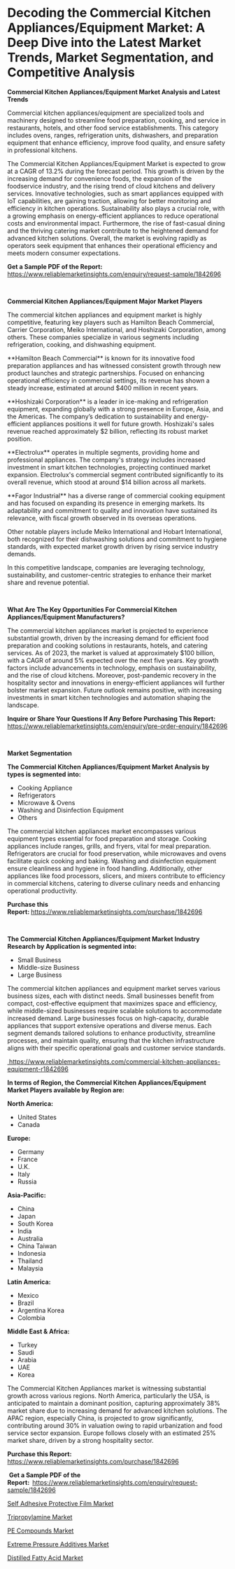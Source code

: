 <p><h1>Decoding the Commercial Kitchen Appliances/Equipment Market: A Deep Dive into the Latest Market Trends, Market Segmentation, and Competitive Analysis</h1></p><p><strong>Commercial Kitchen Appliances/Equipment Market Analysis and Latest Trends</strong></p>
<p><p>Commercial kitchen appliances/equipment are specialized tools and machinery designed to streamline food preparation, cooking, and service in restaurants, hotels, and other food service establishments. This category includes ovens, ranges, refrigeration units, dishwashers, and preparation equipment that enhance efficiency, improve food quality, and ensure safety in professional kitchens.</p><p>The Commercial Kitchen Appliances/Equipment Market is expected to grow at a CAGR of 13.2% during the forecast period. This growth is driven by the increasing demand for convenience foods, the expansion of the foodservice industry, and the rising trend of cloud kitchens and delivery services. Innovative technologies, such as smart appliances equipped with IoT capabilities, are gaining traction, allowing for better monitoring and efficiency in kitchen operations. Sustainability also plays a crucial role, with a growing emphasis on energy-efficient appliances to reduce operational costs and environmental impact. Furthermore, the rise of fast-casual dining and the thriving catering market contribute to the heightened demand for advanced kitchen solutions. Overall, the market is evolving rapidly as operators seek equipment that enhances their operational efficiency and meets modern consumer expectations.</p></p>
<p><strong>Get a Sample PDF of the Report:&nbsp;</strong> <a href="https://www.reliablemarketinsights.com/enquiry/request-sample/1842696?utm_campaign=1724&utm_medium=2&utm_source=Github&utm_content=ia&utm_term=16102024&utm_id=commercial-kitchen-appliancesequipment">https://www.reliablemarketinsights.com/enquiry/request-sample/1842696</a></p>
<p>&nbsp;</p>
<p><strong>Commercial Kitchen Appliances/Equipment Major Market Players</strong></p>
<p><p>The commercial kitchen appliances and equipment market is highly competitive, featuring key players such as Hamilton Beach Commercial, Carrier Corporation, Meiko International, and Hoshizaki Corporation, among others. These companies specialize in various segments including refrigeration, cooking, and dishwashing equipment.</p><p>**Hamilton Beach Commercial** is known for its innovative food preparation appliances and has witnessed consistent growth through new product launches and strategic partnerships. Focused on enhancing operational efficiency in commercial settings, its revenue has shown a steady increase, estimated at around $400 million in recent years.</p><p>**Hoshizaki Corporation** is a leader in ice-making and refrigeration equipment, expanding globally with a strong presence in Europe, Asia, and the Americas. The company’s dedication to sustainability and energy-efficient appliances positions it well for future growth. Hoshizaki's sales revenue reached approximately $2 billion, reflecting its robust market position.</p><p>**Electrolux** operates in multiple segments, providing home and professional appliances. The company's strategy includes increased investment in smart kitchen technologies, projecting continued market expansion. Electrolux's commercial segment contributed significantly to its overall revenue, which stood at around $14 billion across all markets.</p><p>**Fagor Industrial** has a diverse range of commercial cooking equipment and has focused on expanding its presence in emerging markets. Its adaptability and commitment to quality and innovation have sustained its relevance, with fiscal growth observed in its overseas operations.</p><p>Other notable players include Meiko International and Hobart International, both recognized for their dishwashing solutions and commitment to hygiene standards, with expected market growth driven by rising service industry demands.</p><p>In this competitive landscape, companies are leveraging technology, sustainability, and customer-centric strategies to enhance their market share and revenue potential.</p></p>
<p>&nbsp;</p>
<p><strong>What Are The Key Opportunities For Commercial Kitchen Appliances/Equipment Manufacturers?</strong></p>
<p><p>The commercial kitchen appliances market is projected to experience substantial growth, driven by the increasing demand for efficient food preparation and cooking solutions in restaurants, hotels, and catering services. As of 2023, the market is valued at approximately $100 billion, with a CAGR of around 5% expected over the next five years. Key growth factors include advancements in technology, emphasis on sustainability, and the rise of cloud kitchens. Moreover, post-pandemic recovery in the hospitality sector and innovations in energy-efficient appliances will further bolster market expansion. Future outlook remains positive, with increasing investments in smart kitchen technologies and automation shaping the landscape.</p></p>
<p><strong>Inquire or Share Your Questions If Any Before Purchasing This Report:</strong> <a href="https://www.reliablemarketinsights.com/enquiry/pre-order-enquiry/1842696?utm_campaign=1724&utm_medium=2&utm_source=Github&utm_content=ia&utm_term=16102024&utm_id=commercial-kitchen-appliancesequipment">https://www.reliablemarketinsights.com/enquiry/pre-order-enquiry/1842696</a></p>
<p>&nbsp;</p>
<p><strong>Market Segmentation</strong></p>
<p><strong>The Commercial Kitchen Appliances/Equipment Market Analysis by types is segmented into:</strong></p>
<p><ul><li>Cooking Appliance</li><li>Refrigerators</li><li>Microwave & Ovens</li><li>Washing and Disinfection Equipment</li><li>Others</li></ul></p>
<p><p>The commercial kitchen appliances market encompasses various equipment types essential for food preparation and storage. Cooking appliances include ranges, grills, and fryers, vital for meal preparation. Refrigerators are crucial for food preservation, while microwaves and ovens facilitate quick cooking and baking. Washing and disinfection equipment ensure cleanliness and hygiene in food handling. Additionally, other appliances like food processors, slicers, and mixers contribute to efficiency in commercial kitchens, catering to diverse culinary needs and enhancing operational productivity.</p></p>
<p><strong>Purchase this Report:&nbsp;</strong><a href="https://www.reliablemarketinsights.com/purchase/1842696?utm_campaign=1724&utm_medium=2&utm_source=Github&utm_content=ia&utm_term=16102024&utm_id=commercial-kitchen-appliancesequipment">https://www.reliablemarketinsights.com/purchase/1842696</a></p>
<p>&nbsp;</p>
<p><strong>The Commercial Kitchen Appliances/Equipment Market Industry Research by Application is segmented into:</strong></p>
<p><ul><li>Small Business</li><li>Middle-size Business</li><li>Large Business</li></ul></p>
<p><p>The commercial kitchen appliances and equipment market serves various business sizes, each with distinct needs. Small businesses benefit from compact, cost-effective equipment that maximizes space and efficiency, while middle-sized businesses require scalable solutions to accommodate increased demand. Large businesses focus on high-capacity, durable appliances that support extensive operations and diverse menus. Each segment demands tailored solutions to enhance productivity, streamline processes, and maintain quality, ensuring that the kitchen infrastructure aligns with their specific operational goals and customer service standards.</p></p>
<p><a href="https://www.reliablemarketinsights.com/commercial-kitchen-appliances-equipment-r1842696?utm_campaign=1724&utm_medium=2&utm_source=Github&utm_content=ia&utm_term=16102024&utm_id=commercial-kitchen-appliancesequipment">&nbsp;https://www.reliablemarketinsights.com/commercial-kitchen-appliances-equipment-r1842696</a></p>
<p><strong>In terms of Region, the Commercial Kitchen Appliances/Equipment Market Players available by Region are:</strong></p>
<p>
    <p> <strong> North America: </strong>
        <ul>
            <li>United States</li>
            <li>Canada</li>
        </ul>
        </p> 
    <p> <strong> Europe: </strong>
        <ul>
            <li>Germany</li>
            <li>France</li>
            <li>U.K.</li>
            <li>Italy</li>
            <li>Russia</li>
        </ul>
        </p> 
    <p> <strong> Asia-Pacific: </strong>
        <ul>
            <li>China</li>
            <li>Japan</li>
            <li>South Korea</li>
            <li>India</li>
            <li>Australia</li>
            <li>China Taiwan</li>
            <li>Indonesia</li>
            <li>Thailand</li>
            <li>Malaysia</li>
        </ul>
        </p> 
    <p> <strong> Latin America: </strong>
        <ul>
            <li>Mexico</li>
            <li>Brazil</li>
            <li>Argentina Korea</li>
            <li>Colombia</li>
        </ul>
        </p> 
    <p> <strong> Middle East & Africa: </strong>
        <ul>
            <li>Turkey</li>
            <li>Saudi</li>
            <li>Arabia</li>
            <li>UAE</li>
            <li>Korea</li>
        </ul>
    </p>
    </p>
<p><p>The Commercial Kitchen Appliances market is witnessing substantial growth across various regions. North America, particularly the USA, is anticipated to maintain a dominant position, capturing approximately 38% market share due to increasing demand for advanced kitchen solutions. The APAC region, especially China, is projected to grow significantly, contributing around 30% in valuation owing to rapid urbanization and food service sector expansion. Europe follows closely with an estimated 25% market share, driven by a strong hospitality sector.</p></p>
<p><strong>Purchase this Report: </strong><a href="https://www.reliablemarketinsights.com/purchase/1842696?utm_campaign=1724&utm_medium=2&utm_source=Github&utm_content=ia&utm_term=16102024&utm_id=commercial-kitchen-appliancesequipment">https://www.reliablemarketinsights.com/purchase/1842696</a></p>
<p>&nbsp;<strong>Get a Sample PDF of the Report:&nbsp;&nbsp;</strong><a href="https://www.reliablemarketinsights.com/enquiry/request-sample/1842696?utm_campaign=1724&utm_medium=2&utm_source=Github&utm_content=ia&utm_term=16102024&utm_id=commercial-kitchen-appliancesequipment">https://www.reliablemarketinsights.com/enquiry/request-sample/1842696</a></p>
<p><strong></strong></p>
<p><p><a href="https://www.linkedin.com/pulse/self-adhesive-protective-film-industry-resonance-61-amplification-j8pde?utm_campaign=1724&utm_medium=2&utm_source=Github&utm_content=ia&utm_term=16102024&utm_id=commercial-kitchen-appliancesequipment">Self Adhesive Protective Film Market</a></p><p><a href="https://www.linkedin.com/pulse/tripropylamine-market-forecasts-trends-impact-analysis-2024-qylce?utm_campaign=1724&utm_medium=2&utm_source=Github&utm_content=ia&utm_term=16102024&utm_id=commercial-kitchen-appliancesequipment">Tripropylamine Market</a></p><p><a href="https://www.linkedin.com/pulse/opportunities-challenges-pe-compounds-market-strategic-insights-9zeae?utm_campaign=1724&utm_medium=2&utm_source=Github&utm_content=ia&utm_term=16102024&utm_id=commercial-kitchen-appliancesequipment">PE Compounds Market</a></p><p><a href="https://www.linkedin.com/pulse/investing-extreme-pressure-additives-market-trends-leading-xz80e?utm_campaign=1724&utm_medium=2&utm_source=Github&utm_content=ia&utm_term=16102024&utm_id=commercial-kitchen-appliancesequipment">Extreme Pressure Additives Market</a></p><p><a href="https://www.linkedin.com/pulse/distilled-fatty-acid-market-trends-strategic-insights-2024-hfsge?utm_campaign=1724&utm_medium=2&utm_source=Github&utm_content=ia&utm_term=16102024&utm_id=commercial-kitchen-appliancesequipment">Distilled Fatty Acid Market</a></p></p>